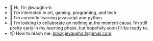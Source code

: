 - 👋 Hi, I’m @vaughn-b
- 👀 I’m interested in art, gaming, programing, and tech
- 🌱 I’m currently learning javascript and python
- 💞️ I’m looking to collaborate on nothing at the moment cause I'm still pretty early in my learning phase, but hopefully soon I'll be ready to.
- 📫 How to reach me: black.jevaughn.f@gmail.com

<!---
vaughn-b/vaughn-b is a ✨ special ✨ repository because its `README.md` (this file) appears on your GitHub profile.
You can click the Preview link to take a look at your changes.
--->
